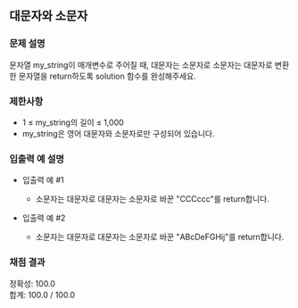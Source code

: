 ## 대문자와 소문자

### 문제 설명

문자열 my_string이 매개변수로 주어질 때, 대문자는 소문자로 소문자는 대문자로 변환한 문자열을 return하도록 solution 함수를 완성해주세요.

### 제한사항

* 1 ≤ my_string의 길이 ≤ 1,000
* my_string은 영어 대문자와 소문자로만 구성되어 있습니다.

### 입출력 예 설명

* 입출력 예 #1

  - 소문자는 대문자로 대문자는 소문자로 바꾼 "CCCccc"를 return합니다.

* 입출력 예 #2

  - 소문자는 대문자로 대문자는 소문자로 바꾼 "ABcDeFGHij"를 return합니다.

### 채점 결과
정확성: 100.0<br>
합계: 100.0 / 100.0
